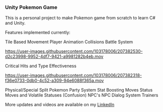 ### Unity Pokemon Game

This is a personal project to make Pokemon game from scratch to learn C# and Unity.

Features implemented currently:

Tile Based Movement
Player Animation
Collisions
Battle System


https://user-images.githubusercontent.com/103178006/207382530-d2c23998-9952-4df7-9421-a9981282b4eb.mov


Critical Hits and Type Effectiveness



https://user-images.githubusercontent.com/103178006/207382318-f36e0733-0db0-4c52-a309-94e6088f365a.mov


Physical/Special Split
Pokemon Party System
Stat Boosting Moves
Status Moves and Volatile Statuses (Confusion)
NPC's 
NPC Dialog System
Trainers

More updates and videos are available on my <a href= https://www.linkedin.com/in/ewancruickshank91/>LinkedIn</a>

